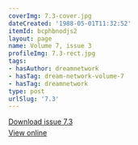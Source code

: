 ```yaml
---
coverImg: 7.3-cover.jpg
dateCreated: '1988-05-01T11:32:52'
itemId: bcphbnodjs2
layout: page
name: Volume 7, issue 3
profileImg: 7.3-rect.jpg
tags:
- hasAuthor: dreamnetwork
- hasTag: dream-network-volume-7
- hasTag: dreamnetwork
type: post
urlSlug: '7.3'
---
```

<p style="margin-block-end: 5px; margin-block-start: 5px;"><a href="../files/pdfs/Volume_7/7.3-Dream-Network-Bulletin_Volume-7-Number-3.pdf" download="">Download issue 7.3</a></p><p style="margin-block-end: 5px; margin-block-start: 5px;"><a href="../files/pdfs/Volume_7/7.3-Dream-Network-Bulletin_Volume-7-Number-3.pdf">View online</a></p>